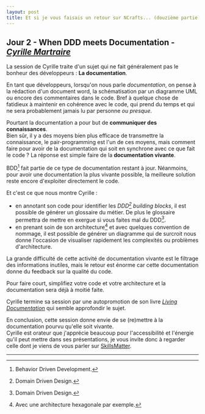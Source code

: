 ```yaml
---
layout: post
title: Et si je vous faisais un retour sur NCrafts... (douzième partie)
---
```


## Jour 2 - When DDD meets Documentation - [*Cyrille Martraire*][CyrilleMartraire]

La session de Cyrille traite d'un sujet qui ne fait généralement pas le bonheur des développeurs : **La documentation**.

En tant que développeurs, lorsqu'on nous parle *documentation*, on pense à la rédaction d'un document word, la schématisation par un diagramme UML ou encore des commentaires dans le code. Bref à quelque chose de fatidieux à maintenir en cohérence avec le code, qui prend du temps et qui ne sera probablement jamais lu par personne *ou presque*.

Pourtant la documentation a pour but de **communiquer des connaissances**.  
Bien sûr, il y a des moyens bien plus efficace de transmettre la connaissance, le pair-programming est l'un de ces moyens, mais comment faire pour avoir de la documentation qui soit en synchrone avec ce que fait le code ? La réponse est simple faire de la **documentation vivante**.

BDD[^1] fait partie de ce type de documentation restant à jour. Néanmoins, pour avoir une documentation la plus vivante possible, la meilleure solution reste encore d'exploiter directement le code.  

Et c'est ce que nous montre Cyrille : 
* en annotant son code pour identifier les *DDD[^2] building blocks*, il est possible de générer un glossaire du métier. De plus le glossaire permettra de mettre en exergue si vous faites mal du DDD[^2].
* en prenant soin de son architecture[^3] et avec quelques convention de nommage, il est possible de générer un diagramme qui de surcroit nous donne l'occasion de visualiser rapidement les complexités ou problèmes d'architecture.

La grande difficulté de cette activité de documentation vivante est le filtrage des informations inutiles, mais le retour est énorme car cette documentation donne du feedback sur la qualité du code.  

Pour faire court, simplifiez votre code et votre architecture et la documentation sera déjà à moitié faite.

Cyrille termine sa session par une autopromotion de son livre [*Living Documentation*][LivingDocumentation] qui semble approfondir le sujet.

En conclusion, cette session donne envie de se (re)mettre à la documentation pourvu qu'elle soit vivante.  
Cyrille est orateur que j'apprécie beaucoup pour l'accessibilité et l'énergie qu'il peut mettre dans ses présentations, je vous invite donc à regarder celle dont je viens de vous parler sur [SkillsMatter][SkillsMatter].

---

[^1]: Behavior Driven Development.
[^2]: Domain Driven Design.
[^3]: Avec une architecture hexagonale par exemple.

[CyrilleMartraire]: https://twitter.com/cyriux
[LivingDocumentation]: https://leanpub.com/livingdocumentation
[SkillsMatter]: https://skillsmatter.com/skillscasts/6273-cyrille-martraire